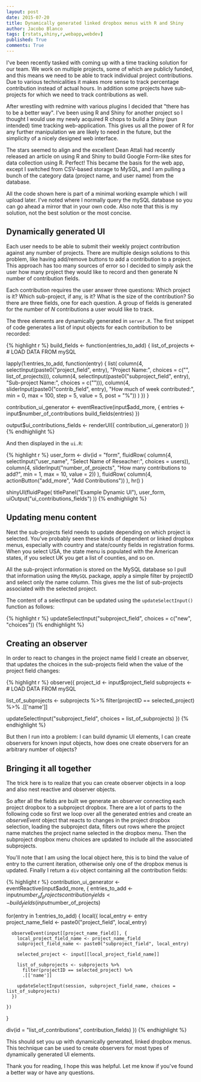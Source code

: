 ```yaml
---
layout: post
date: 2015-07-20
title: Dynamically generated linked dropbox menus with R and Shiny
author: Jacobo Blanco
tags: [rstats,shiny,r,webapp,webdev]
published: True
comments: True
---
```


I've been recently tasked with coming up with a time tracking solution for our team. We work on multiple projects, some of which are publicly funded, and this means we need to be able to track individual project contributions. Due to various technicalities it makes more sense to track percentage contribution instead of actual hours. In addition some projects have sub-projects for which we need to track contributions as well.

After wrestling with redmine with various plugins I decided that "there has to be a better way". I've been using R and Shiny for another project so I thought I would use my newly acquired R chops to build a Shiny (pun intended) time tracking web-application. This gives us all the power of R for any further manipulation we are likely to need in the future, but the simplicity of a nicely designed web interface.

The stars seemed to align and the excellent Dean Attali had recently released an article on using R and Shiny to build Google Form-like sites for data collection using R. Perfect! This became the basis for the web app, except I switched from CSV-based storage to MySQL, and I am pulling a bunch of the category data (project name, and user name) from the database.

All the code shown here is part of a minimal working example which I will upload later. I've noted where I normally query the mySQL database so you can go ahead a mirror that in your own code. Also note that this is my solution, not the best solution or the most concise.

## Dynamically generated UI

Each user needs to be able to submit their weekly project contribution against any number of projects. There are multiple design solutions to this problem, like having add/remove buttons to add a contribution to a project. This approach has too many sources of error so I decided to simply ask the user how many project they would like to record and then generate N number of contribution fields.

Each contribution requires the user answer three questions: Which project is it? Which sub-project, if any, is it? What is the size of the contribution? So there are three fields, one for each question. A group of fields is generated for the number of *N* contributions a user would like to track.

The three elements are dynamically generated in `server.R`. The first snippet of code generates a list of input objects for each contribution to be recorded:

{% highlight r %}
build_fields <- function(entries_to_add) {
  list_of_projects <- # LOAD DATA FROM mySQL

  lapply(1:entries_to_add, function(entry) {
    list(
      column(4, selectInput(paste0("project_field", entry), "Project Name:", choices = c("", list_of_projects))),
      column(4, selectInput(paste0("subproject_field", entry), "Sub-project Name:", choices = c(""))),
      column(4, sliderInput(paste0("contrib_field", entry), "How much of week contributed:", min = 0, max = 100, step = 5, value = 5, post = "%"))
    )
  })
}

contribution_ui_generator <- eventReactive(input$add_more, {
  entries <- input$number_of_contributions
  build_fields(entries)
})

output$ui_contributions_fields <- renderUI({
  contribution_ui_generator()
})
{% endhighlight %}

And then displayed in the `ui.R`:

{% highlight r %}
user_form <- 
  div(id = "form",
      fluidRow(
        column(4, selectInput("user_name", "Select Name of Reseacher:", choices = users)),
        column(4, sliderInput("number_of_projects", "How many contributions to add?", min = 1, max = 10, value = 2))
      ),
      fluidRow(
        column(4, actionButton("add_more", "Add Contributions"))
      ),
      hr()
)

shinyUI(fluidPage(
  titlePanel("Example Dynamic UI"),
  user_form,
  uiOutput("ui_contributions_fields")
))
{% endhighlight %}

## Updating menu content

Next the sub-projects field needs to update depending on which project is selected. You've probably seen these kinds of dependent or linked dropbox menus, especially with country and state/county fields in registration forms. When you select USA, the state menu is populated with the American states, if you select UK you get a list of counties, and so on.

All the sub-project information is stored on the MySQL database so I pull that information using the `RMySQL` package, apply a simple filter by projectID and select only the name column. This gives me the list of sub-projects associated with the selected project.

The content of a selectInput can be updated using the `updateSelectInput()` function as follows:

{% highlight r %}
updateSelectInput("subproject_field", choices = c("new", "choices"))
{% endhighlight %}

## Creating an observer

In order to react to changes in the project name field I create an observer, that updates the choices in the sub-projects field when the value of the project field changes:

{% highlight r %}
observe({
  project_id <- input$project_field
  subprojects <- # LOAD DATA FROM mySQL

  list_of_subprojects <-
    subprojects %>%
      filter(projectID == selected_project) %>%
      .[['name']]

  updateSelectInput("subproject_field", choices = list_of_subprojects)
})
{% endhighlight %}

But then I run into a problem: I can build dynamic UI elements, I can create observers for known input objects, how does one create observers for an arbitrary number of objects?

## Bringing it all together

The trick here is to realize that you can create observer objects in a loop and also nest reactive and observer objects.

So after all the fields are built we generate an observer connecting each project dropbox to a subproject dropbox. There are a lot of parts to the following code so first we loop over all the generated entries and create an *observeEvent* object that reacts to changes in the project dropbox selection, loading the subproject data, filters out rows where the project name matches the project name selected in the dropbox menu. Then the subproject dropbox menu choices are updated to include all the associated subprojects.

You'll note that I am using the local object here, this is to bind the value of entry to the current iteration, otherwise only one of the dropbox menus is updated. Finally I return a `div` object containing all the contribution fields:

{% highlight r %}
contribution_ui_generator <- eventReactive(input$add_more, {
  entries_to_add <- input$number_of_projects
  contribution_fields <- build_fields(input$number_of_projects)
  
  for(entry in 1:entries_to_add) {
    local({
      local_entry <- entry
      project_name_field <- paste0("project_field", local_entry)
      
      observeEvent(input[[project_name_field]], {
        local_project_field_name <- project_name_field
        subproject_field_name <- paste0("subproject_field", local_entry)

        selected_project <- input[[local_project_field_name]]
        
        list_of_subprojects <- subprojects %>%
          filter(projectID == selected_project) %>%
          .[['name']]
        
        updateSelectInput(session, subproject_field_name, choices = list_of_subprojects)
      })

    })
  }

  div(id = "list_of_contributions", contribution_fields)
})
{% endhighlight %}

This should set you up with dynamically generated, linked dropbox menus. This technique can be used to create observers for most types of dynamically generated UI elements.

Thank you for reading, I hope this was helpful. Let me know if you've found a better way or have any questions.

